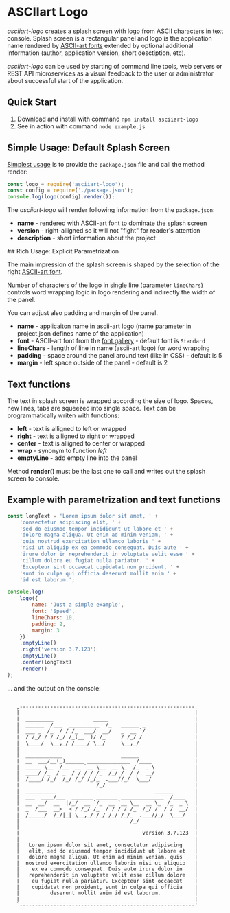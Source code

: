 # ASCIIart Logo

_asciiart-logo_ creates a splash screen with logo from ASCII characters in text console. Splash screen is a rectangular panel and logo is the application name rendered by [ASCII-art fonts](gallery.txt) extended by optional additional information (author, application version, short desctiption, etc).

_asciiart-logo_ can be used by starting of command line tools, web servers or REST API microservices as a visual feedback to the user or administrator about successful start of the application.

## Quick Start

1. Download and install with command `npm install asciiart-logo`
1. See in action with command `node example.js`

## Simple Usage: Default Splash Screen

[Simplest usage](./example.js)  is to provide the `package.json` file and call the method render:

``` JavaScript
const logo = require('asciiart-logo');
const config = require('./package.json');
console.log(logo(config).render());
```

The _asciiart-logo_ will render following information from the `package.json`:

* __name__ - rendered with ASCII-art font to dominate the splash screen
* __version__ - right-alligned so it will not "fight" for reader's attention
* __description__ - short information about the project

## Rich Usage: Explicit Parametrization

The main impression of the splash screen is shaped by the selection of the right [ASCII-art font](gallery.txt).

Number of characters of the logo in single line (parameter `lineChars`) controls word wrapping logic in logo rendering and indirectly the width of the panel.

You can adjust also padding and margin of the panel.

* __name__ - applicaiton name in ascii-art logo (name parameter in project.json defines name of the application)
* __font__ - ASCII-art font from the [font gallery](gallery.txt) - default font is `Standard`
* __lineChars__ - length of line in name (ascii-art logo) for word wrapping
* __padding__ - space around the panel around text (like in CSS) - default is 5
* __margin__ - left space outside of the panel - default is 2

## Text functions

The text in splash screen is wrapped according the size of logo. Spaces, new lines, tabs are squeezed into single space. Text can be programmatically writen with functions:

* __left__ - text is alligned to left or wrapped
* __right__ - text is alligned to right or wrapped
* __center__ - text is alligned to center or wrapped
* __wrap__ - synonym to function _left_
* __emptyLine__ - add empty line into the panel

Method __render()__ must be the last one to call and writes out the splash screen to console.

## Example with parametrization and text functions

``` JavaScript
const longText = 'Lorem ipsum dolor sit amet, ' +
    'consectetur adipiscing elit, ' +
    'sed do eiusmod tempor incididunt ut labore et ' +
    'dolore magna aliqua. Ut enim ad minim veniam, ' +
    'quis nostrud exercitation ullamco laboris ' +
    'nisi ut aliquip ex ea commodo consequat. Duis aute ' +
    'irure dolor in reprehenderit in voluptate velit esse ' +
    'cillum dolore eu fugiat nulla pariatur. ' +
    'Excepteur sint occaecat cupidatat non proident, ' +
    'sunt in culpa qui officia deserunt mollit anim ' +
    'id est laborum.';

console.log(
    logo({
        name: 'Just a simple example',
        font: 'Speed',
        lineChars: 10,
        padding: 2,
        margin: 3
    })
    .emptyLine()
    .right('version 3.7.123')
    .emptyLine()
    .center(longText)
    .render()
);
```

... and the output on the console:

``` console

   ,---------------------------------------------------------.
   |                                                         |
   |  _________             _____                            |
   |  ______  /___  __________  /_   ______ _                |
   |  ___ _  /_  / / /_  ___/  __/   _  __ `/                |
   |  / /_/ / / /_/ /_(__  )/ /_     / /_/ /                 |
   |  \____/  \__,_/ /____/ \__/     \__,_/                  |
   |                                                         |
   |  ____________                   ______                  |
   |  __  ___/__(_)______ ______________  /____              |
   |  _____ \__  /__  __ `__ \__  __ \_  /_  _ \             |
   |  ____/ /_  / _  / / / / /_  /_/ /  / /  __/             |
   |  /____/ /_/  /_/ /_/ /_/_  .___//_/  \___/              |
   |                         /_/                             |
   |  __________                                ______       |
   |  ___  ____/___  _______ _______ ______________  /____   |
   |  __  __/  __  |/_/  __ `/_  __ `__ \__  __ \_  /_  _ \  |
   |  _  /___  __>  < / /_/ /_  / / / / /_  /_/ /  / /  __/  |
   |  /_____/  /_/|_| \__,_/ /_/ /_/ /_/_  .___//_/  \___/   |
   |                                    /_/                  |
   |                                                         |
   |                                        version 3.7.123  |
   |                                                         |
   |   Lorem ipsum dolor sit amet, consectetur adipiscing    |
   |   elit, sed do eiusmod tempor incididunt ut labore et   |
   |   dolore magna aliqua. Ut enim ad minim veniam, quis    |
   |  nostrud exercitation ullamco laboris nisi ut aliquip   |
   |    ex ea commodo consequat. Duis aute irure dolor in    |
   |   reprehenderit in voluptate velit esse cillum dolore   |
   |    eu fugiat nulla pariatur. Excepteur sint occaecat    |
   |    cupidatat non proident, sunt in culpa qui officia    |
   |          deserunt mollit anim id est laborum.           |
   |                                                         |
   `---------------------------------------------------------'

```
